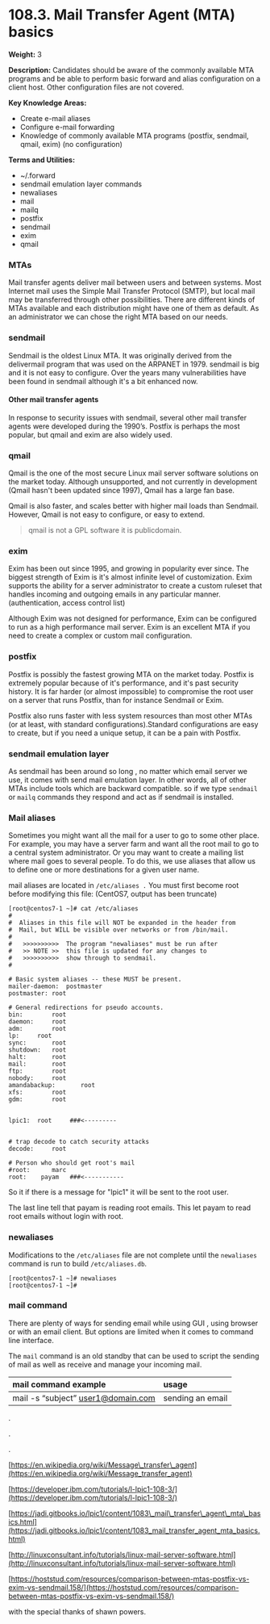 # 108.3. Mail Transfer Agent \(MTA\) basics

**Weight:** 3

**Description:** Candidates should be aware of the commonly available MTA programs and be able to perform basic forward and alias configuration on a client host. Other configuration files are not covered.

**Key Knowledge Areas:**

* Create e-mail aliases
* Configure e-mail forwarding
* Knowledge of commonly available MTA programs \(postfix, sendmail, qmail, exim\) \(no configuration\)

**Terms and Utilities:**

* ~/.forward
* sendmail emulation layer commands
* newaliases
* mail
* mailq
* postfix
* sendmail
* exim
* qmail

### MTAs

Mail transfer agents deliver mail between users and between systems. Most Internet mail uses the Simple Mail Transfer Protocol \(SMTP\), but local mail may be transferred through other possibilities. There are different kinds of MTAs available and each distribution might have one of them as default. As an administrator we can chose the right MTA based on our needs.

### sendmail

Sendmail is the oldest Linux MTA. It was originally derived from the delivermail program that was used on the ARPANET in 1979. sendmail is big  and it is not easy to configure. Over the years many vulnerabilities have been found  in sendmail although  it's a bit enhanced now.

#### Other mail transfer agents

In response to security issues with sendmail, several other mail transfer agents were developed during the 1990’s. Postfix is perhaps the most popular, but qmail and exim are also widely used.

### qmail

Qmail is the one of the most secure Linux mail server software solutions on the market today. Although unsupported, and not currently in development \(Qmail hasn't been updated since 1997\), Qmail has a large fan base. 

Qmail is also faster, and scales better with higher mail loads than Sendmail. However, Qmail is not easy to configure, or easy to extend.

> qmail is not a GPL software it is publicdomain.

### exim

Exim has been out since 1995, and growing in popularity ever since. The biggest strength of Exim is it's almost infinite level of customization. Exim supports the ability for a server administrator to create a custom ruleset that handles incoming and outgoing emails in any particular manner.\(authentication, access control list\)

Although Exim was not designed for performance, Exim can be configured to run as a high performance mail server. Exim is an excellent MTA if you need to create a complex or custom mail configuration. 

### postfix

Postfix is possibly the fastest growing MTA on the market today. Postfix is extremely popular because of it's performance, and it's past security history. It is far harder \(or almost impossible\) to compromise the root user on a server that runs Postfix, than for instance Sendmail or Exim. 

Postfix also runs faster with less system resources than most other MTAs \(or at least, with standard configurations\).Standard configurations are easy to create, but if you need a unique setup, it can be a pain with Postfix. 

### sendmail emulation layer

 As sendmail has been around so long , no matter which email server we use, it comes with send mail emulation layer. In other words, all of other MTAs include tools which are backward compatible.  so if we type `sendmail` or `mailq` commands they  respond and act as if sendmail is installed.

### Mail aliases <a id="mail-aliases"></a>

Sometimes you might want all the mail for a user to go to some other place. For example, you may have a server farm and want all the root mail to go to a central system administrator. Or you may want to create a mailing list where mail goes to several people. To do this, we use aliases that allow us to define one or more destinations for a given user name. 

mail aliases are located in `/etc/aliases .` You must first become root before modifying this file: \(CentOS7, output has been truncate\)

```text
[root@centos7-1 ~]# cat /etc/aliases
#
#  Aliases in this file will NOT be expanded in the header from
#  Mail, but WILL be visible over networks or from /bin/mail.
#
#	>>>>>>>>>>	The program "newaliases" must be run after
#	>> NOTE >>	this file is updated for any changes to
#	>>>>>>>>>>	show through to sendmail.
#

# Basic system aliases -- these MUST be present.
mailer-daemon:	postmaster
postmaster:	root

# General redirections for pseudo accounts.
bin:		root
daemon:		root
adm:		root
lp:		root
sync:		root
shutdown:	root
halt:		root
mail:		root
ftp:		root
nobody:		root
amandabackup:		root
xfs:		root
gdm:		root


lpic1:  root     ###<---------


# trap decode to catch security attacks
decode:		root

# Person who should get root's mail
#root:		marc
root:    payam   ###<-----------
```

So it if there is a message for "lpic1" it will be sent to the root user. 

The last line tell that payam is reading root emails. This let payam to read root emails without login with root.

### newaliases

 Modifications to the `/etc/aliases` file are not complete until the `newaliases` command is run to build `/etc/aliases.db`.

```text
[root@centos7-1 ~]# newaliases
[root@centos7-1 ~]# 
```

### mail command

There are plenty of ways for sending email while using GUI , using browser or with an email client. But options are limited when it comes to command line interface.

   The `mail` command is an old standby that can be used to script the sending of mail as well as receive and manage your incoming mail.

| mail command example | usage |
| :--- | :--- |
| mail -s “subject” user1@domain.com | sending an email |







.

.

.

[https://en.wikipedia.org/wiki/Message\_transfer\_agent](https://en.wikipedia.org/wiki/Message_transfer_agent)

[https://developer.ibm.com/tutorials/l-lpic1-108-3/](https://developer.ibm.com/tutorials/l-lpic1-108-3/)

[https://jadi.gitbooks.io/lpic1/content/1083\_mail\_transfer\_agent\_mta\_basics.html](https://jadi.gitbooks.io/lpic1/content/1083_mail_transfer_agent_mta_basics.html)

[http://linuxconsultant.info/tutorials/linux-mail-server-software.html](http://linuxconsultant.info/tutorials/linux-mail-server-software.html)

[https://hoststud.com/resources/comparison-between-mtas-postfix-vs-exim-vs-sendmail.158/](https://hoststud.com/resources/comparison-between-mtas-postfix-vs-exim-vs-sendmail.158/)

with the special thanks of shawn powers.

